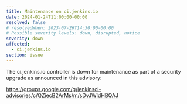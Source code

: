 ```yaml
---
title: Maintenance on ci.jenkins.io
date: 2024-01-24T11:00:00-00:00
resolved: false
# resolvedWhen: 2023-07-26T14:30:00-00:00
# Possible severity levels: down, disrupted, notice
severity: down
affected:
  - ci.jenkins.io
section: issue
---
```


<!-- [Final Message]
The ci.jenkins.io controller is running with updated plugins and core version.

[Initial message]
-->
The ci.jenkins.io controller is down for maintenance as part of a security upgrade as announced in this advisory:

https://groups.google.com/g/jenkinsci-advisories/c/QZiecB2ArMs/m/sDvJWIdHBQAJ
